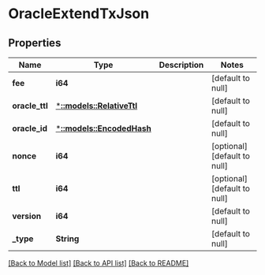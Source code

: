 # OracleExtendTxJson

## Properties
Name | Type | Description | Notes
------------ | ------------- | ------------- | -------------
**fee** | **i64** |  | [default to null]
**oracle_ttl** | [***::models::RelativeTtl**](RelativeTTL.md) |  | [default to null]
**oracle_id** | [***::models::EncodedHash**](EncodedHash.md) |  | [default to null]
**nonce** | **i64** |  | [optional] [default to null]
**ttl** | **i64** |  | [optional] [default to null]
**version** | **i64** |  | [default to null]
**_type** | **String** |  | [default to null]

[[Back to Model list]](../README.md#documentation-for-models) [[Back to API list]](../README.md#documentation-for-api-endpoints) [[Back to README]](../README.md)



